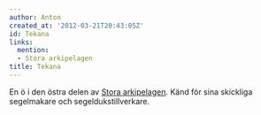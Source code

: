 ```yaml
---
author: Anton
created_at: '2012-03-21T20:43:05Z'
id: Tekana
links:
  mention:
  - Stora arkipelagen
title: Tekana
---
```


En ö i den östra delen av [Stora arkipelagen]. Känd för sina skickliga segelmakare och
segeldukstillverkare.

  [Stora arkipelagen]: Stora_arkipelagen
